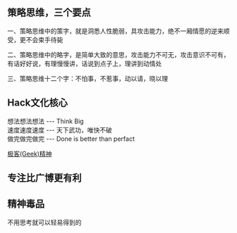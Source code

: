 

## 策略思维，三个要点    

一、策略思维中的策字，就是洞悉人性脆弱，具攻击能力，绝不一厢情愿的逆来顺受，更不会束手待毙    

二、策略思维中的略字，是简单大致的意思，攻击能力不可无，攻击意识不可有，有话好好说，有理慢慢讲，话说到点子上，理讲到动情处    

三、策略思维十二个字：不怕事，不惹事，动以请，晓以理    


## Hack文化核心
想法想法想法 --- Think Big  
速度速度速度 --- 天下武功，唯快不破   
做完做完做完 --- Done is better than perfact   

[极客(Geek)精神](https://baike.baidu.com/item/%E6%9E%81%E5%AE%A2/3683808?fr=aladdin)   

## 专注比广博更有利  

## 精神毒品   
不用思考就可以轻易得到的    

